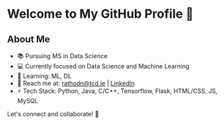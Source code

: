 # Welcome to My GitHub Profile 👋

## About Me
- 📚 Pursuing MS in Data Science
- 💻 Currently focused on Data Science and Machine Learning
- 🌱 Learning: ML, DL
- 📧 Reach me at: rathodn@tcd.ie | [LinkedIn](https://www.linkedin.com/in/nupur-rathod-35145b229/)
- ⚡ Tech Stack: Python, Java, C/C++, Tensorflow, Flask, HTML/CSS, JS, MySQL

Let's connect and collaborate! 🚀
